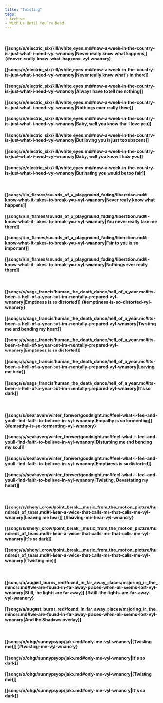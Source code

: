 ```yaml
---
title: "Twisting"
tags:
- Archive
- With Us Until You’re Dead
---
```

&nbsp;
#### [[songs/e/electric_six/kill/white_eyes.md#now-a-week-in-the-country-is-just-what-i-need-vyl-wnanory|Never really know what happens]] {#never-really-know-what-happens-vyl-wnanory}
#### [[songs/e/electric_six/kill/white_eyes.md#now-a-week-in-the-country-is-just-what-i-need-vyl-wnanory|Never really know what's in there]]
#### [[songs/e/electric_six/kill/white_eyes.md#now-a-week-in-the-country-is-just-what-i-need-vyl-wnanory|Always have to tell me nothing]]
#### [[songs/e/electric_six/kill/white_eyes.md#now-a-week-in-the-country-is-just-what-i-need-vyl-wnanory|Nothings ever really there]]
#### [[songs/e/electric_six/kill/white_eyes.md#now-a-week-in-the-country-is-just-what-i-need-vyl-wnanory|Baby, well you know that I love you]]
#### [[songs/e/electric_six/kill/white_eyes.md#now-a-week-in-the-country-is-just-what-i-need-vyl-wnanory|But loving you is just too obscene]]
#### [[songs/e/electric_six/kill/white_eyes.md#now-a-week-in-the-country-is-just-what-i-need-vyl-wnanory|Baby, well you know I hate you]]
#### [[songs/e/electric_six/kill/white_eyes.md#now-a-week-in-the-country-is-just-what-i-need-vyl-wnanory|But hating you would be too fair]]
&nbsp;
#### [[songs/i/in_flames/sounds_of_a_playground_fading/liberation.md#i-know-what-it-takes-to-break-you-vyl-wnanory|Never really know what happens]]
#### [[songs/i/in_flames/sounds_of_a_playground_fading/liberation.md#i-know-what-it-takes-to-break-you-vyl-wnanory|You never really take me there]]
#### [[songs/i/in_flames/sounds_of_a_playground_fading/liberation.md#i-know-what-it-takes-to-break-you-vyl-wnanory|Fair to you is so important]]
#### [[songs/i/in_flames/sounds_of_a_playground_fading/liberation.md#i-know-what-it-takes-to-break-you-vyl-wnanory|Nothings ever really there]]
&nbsp;
#### [[songs/s/sage_francis/human_the_death_dance/hell_of_a_year.md#its-been-a-hell-of-a-year-but-im-mentally-prepared-vyl-wnanory|Emptiness is so distorted]] {#emptiness-is-so-distorted-vyl-wnanory}
#### [[songs/s/sage_francis/human_the_death_dance/hell_of_a_year.md#its-been-a-hell-of-a-year-but-im-mentally-prepared-vyl-wnanory|Twisting me and bending my heart]]
#### [[songs/s/sage_francis/human_the_death_dance/hell_of_a_year.md#its-been-a-hell-of-a-year-but-im-mentally-prepared-vyl-wnanory|Emptiness is so distorted]]
#### [[songs/s/sage_francis/human_the_death_dance/hell_of_a_year.md#its-been-a-hell-of-a-year-but-im-mentally-prepared-vyl-wnanory|Leaving me hear]]
#### [[songs/s/sage_francis/human_the_death_dance/hell_of_a_year.md#its-been-a-hell-of-a-year-but-im-mentally-prepared-vyl-wnanory|It's so dark]]
&nbsp;
#### [[songs/s/seahaven/winter_forever/goodnight.md#feel-what-i-feel-and-youll-find-faith-to-believe-in-vyl-wnanory|Empathy is so tormenting]] {#empathy-is-so-tormenting-vyl-wnanory}
#### [[songs/s/seahaven/winter_forever/goodnight.md#feel-what-i-feel-and-youll-find-faith-to-believe-in-vyl-wnanory|Disturbing me and bending my soul]]
#### [[songs/s/seahaven/winter_forever/goodnight.md#feel-what-i-feel-and-youll-find-faith-to-believe-in-vyl-wnanory|Emptiness is so distorted]]
#### [[songs/s/seahaven/winter_forever/goodnight.md#feel-what-i-feel-and-youll-find-faith-to-believe-in-vyl-wnanory|Twisting, Devastating my heart]]
&nbsp;
#### [[songs/s/sheryl_crow/point_break__music_from_the_motion_picture/hundreds_of_tears.md#i-hear-a-voice-that-calls-me-that-calls-me-vyl-wnanory|Leaving me hear]] {#leaving-me-hear-vyl-wnanory}
#### [[songs/s/sheryl_crow/point_break__music_from_the_motion_picture/hundreds_of_tears.md#i-hear-a-voice-that-calls-me-that-calls-me-vyl-wnanory|It's so dark]]
#### [[songs/s/sheryl_crow/point_break__music_from_the_motion_picture/hundreds_of_tears.md#i-hear-a-voice-that-calls-me-that-calls-me-vyl-wnanory|(Twisting me)]]
&nbsp;
#### [[songs/a/august_burns_red/found_in_far_away_places/majoring_in_the_minors.md#we-are-found-in-far-away-places-when-all-seems-lost-vyl-wnanory|Still, the lights are far away]] {#still-the-lights-are-far-away-vyl-wnanory}
#### [[songs/a/august_burns_red/found_in_far_away_places/majoring_in_the_minors.md#we-are-found-in-far-away-places-when-all-seems-lost-vyl-wnanory|And the Shadows overlay]]
&nbsp;
#### [[songs/o/ohgr/sunnypsyop/jako.md#only-me-vyl-wnanory|(Twisting me)]] {#twisting-me-vyl-wnanory}
#### [[songs/o/ohgr/sunnypsyop/jako.md#only-me-vyl-wnanory|It's so dark]]
#### [[songs/o/ohgr/sunnypsyop/jako.md#only-me-vyl-wnanory|(Twisting me)]]
#### [[songs/o/ohgr/sunnypsyop/jako.md#only-me-vyl-wnanory|It's so dark]]
